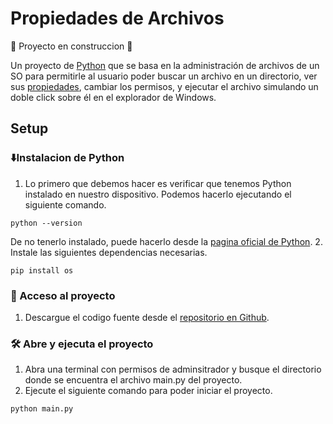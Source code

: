 # Propiedades de Archivos 


🚧 Proyecto en construccion 🚧

Un proyecto de [Python](https://www.python.org/) que se basa en la administración de archivos de un SO para permitirle al usuario poder buscar un archivo en un directorio, ver sus [propiedades](https://help.gnome.org/users/gnome-help/stable/nautilus-file-properties-basic.html.es), cambiar los permisos, y ejecutar el archivo simulando un doble click sobre él en el explorador de Windows.

## Setup
### ⬇️Instalacion de Python
1. Lo primero que debemos hacer es verificar que tenemos Python instalado en nuestro dispositivo. Podemos hacerlo ejecutando el siguiente comando.
```shell
python --version
```
De no tenerlo instalado, puede hacerlo desde la [pagina oficial de Python](https://www.python.org/downloads/).
2. Instale las siguientes dependencias necesarias.
```shell
pip install os
```

### 📁 Acceso al proyecto
1. Descargue el codigo fuente desde el [repositorio en Github](https://github.com/Aguslo12/fileProperties).

### 🛠️ Abre y ejecuta el proyecto
1. Abra una terminal con permisos de adminsitrador y busque el directorio donde se encuentra el archivo main.py del proyecto.
2. Ejecute el siguiente comando para poder iniciar el proyecto.
```shell
python main.py
```
